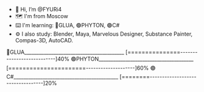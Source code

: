 - 👋 Hi, I’m @FYURi4
- 🗺 I'm from Moscow
- ⌨️ I'm learning:
                        🔵GLUA, 🟢PHYTON, 🟣C#
- ⚙️ I also study:
                        Blender, Maya, Marvelous Designer, Substance Painter, Compas-3D, AutoCAD. 

🔵GLUA_________________________________________
[===============---------------------------]40%
🟢PHYTON_______________________________________
[======================--------------------]60%
🟣C#___________________________________________
[========----------------------------------]20%
<!---
FYURi4/FYURi4 is a ✨ special ✨ repository because its `README.md` (this file) appears on your GitHub profile.
You can click the Preview link to take a look at your changes.
--->
